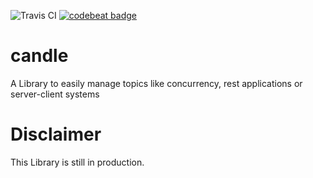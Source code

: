 ![Travis CI](https://travis-ci.org/BlueBox-Wolff/candle.svg?branch=master)
[![codebeat badge](https://codebeat.co/badges/97cd68e6-f0df-493f-a037-873ea1222a62)](https://codebeat.co/projects/github-com-bluebox-wolff-candle-master)

# candle
A Library to easily manage topics like concurrency, rest applications or server-client systems

# Disclaimer
This Library is still in production.
